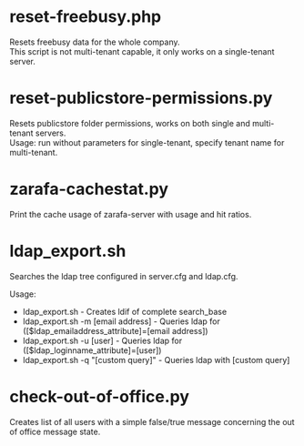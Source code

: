 reset-freebusy.php
=====
Resets freebusy data for the whole company.  
This script is not multi-tenant capable, it only works on a single-tenant server.

reset-publicstore-permissions.py
=====
Resets publicstore folder permissions, works on both single and multi-tenant servers.  
Usage: run without parameters for single-tenant, specify tenant name for multi-tenant.


zarafa-cachestat.py
=====
Print the cache usage of zarafa-server with usage and hit ratios.

ldap\_export.sh
====
Searches the ldap tree configured in server.cfg and ldap.cfg.

Usage:
- ldap_export.sh - Creates ldif of complete search_base
- ldap_export.sh -m [email address] - Queries ldap for ([$ldap_emailaddress_attribute]=[email address])
- ldap_export.sh -u [user] - Queries ldap for ([$ldap_loginname_attribute]=[user])
- ldap_export.sh -q "[custom query]" - Queries ldap with [custom query]

check-out-of-office.py
=====
Creates list of all users with a simple false/true message concerning the out of office message state.
